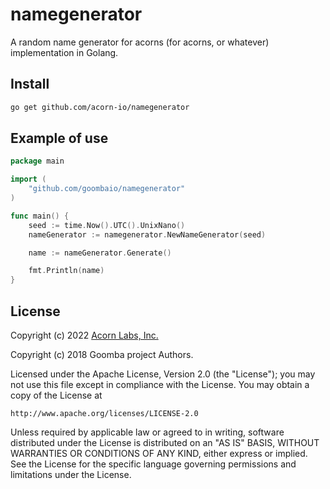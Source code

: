 # namegenerator

A random name generator for acorns (for acorns, or whatever) implementation in Golang.

## Install

```bash
go get github.com/acorn-io/namegenerator
```

## Example of use

```go
package main

import (
    "github.com/goombaio/namegenerator"
)

func main() {
    seed := time.Now().UTC().UnixNano()
    nameGenerator := namegenerator.NewNameGenerator(seed)

    name := nameGenerator.Generate()

    fmt.Println(name)
}
```

## License
Copyright (c) 2022 [Acorn Labs, Inc.](http://acorn.io)

Copyright (c) 2018 Goomba project Authors.

Licensed under the Apache License, Version 2.0 (the "License");
you may not use this file except in compliance with the License.
You may obtain a copy of the License at

    http://www.apache.org/licenses/LICENSE-2.0

Unless required by applicable law or agreed to in writing, software
distributed under the License is distributed on an "AS IS" BASIS,
WITHOUT WARRANTIES OR CONDITIONS OF ANY KIND, either express or implied.
See the License for the specific language governing permissions and
limitations under the License.
